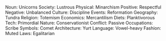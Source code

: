 Noun: Unicorns
Society: Lustrous
Physical: Minarchism
Positive: Respectful
Negative: Unbalanced
Culture: Discipline
Events: Reformation
Geography: Tundra
Religion: Totemism
Economics: Mercantilism
Diets: Planktivorous
Tech: Primordial
Nature: Conservationist
Conflict: Passive
Occupations: Scribe
Symbols: Comet
Architecture: Yurt
Language: Vowel-heavy
Fashion: Muted
Laws: Egalitarian